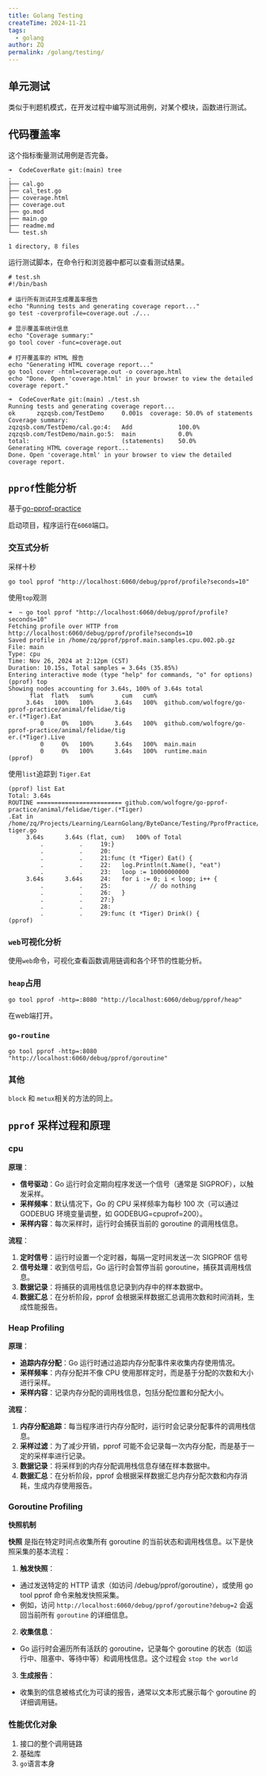 ```yaml
---
title: Golang Testing
createTime: 2024-11-21
tags:
  - golang
author: ZQ
permalink: /golang/testing/
---
```


## 单元测试

类似于判题机模式，在开发过程中编写测试用例，对某个模块，函数进行测试。

## 代码覆盖率

这个指标衡量测试用例是否完备。

```shell
➜  CodeCoverRate git:(main) tree           
.
├── cal.go
├── cal_test.go
├── coverage.html
├── coverage.out
├── go.mod
├── main.go
├── readme.md
└── test.sh

1 directory, 8 files
```

运行测试脚本，在命令行和浏览器中都可以查看测试结果。

```shell
# test.sh
#!/bin/bash

# 运行所有测试并生成覆盖率报告
echo "Running tests and generating coverage report..."
go test -coverprofile=coverage.out ./...

# 显示覆盖率统计信息
echo "Coverage summary:"
go tool cover -func=coverage.out

# 打开覆盖率的 HTML 报告
echo "Generating HTML coverage report..."
go tool cover -html=coverage.out -o coverage.html
echo "Done. Open 'coverage.html' in your browser to view the detailed coverage report."
```

```shell
➜  CodeCoverRate git:(main) ./test.sh 
Running tests and generating coverage report...
ok      zqzqsb.com/TestDemo     0.001s  coverage: 50.0% of statements
Coverage summary:
zqzqsb.com/TestDemo/cal.go:4:   Add             100.0%
zqzqsb.com/TestDemo/main.go:5:  main            0.0%
total:                          (statements)    50.0%
Generating HTML coverage report...
Done. Open 'coverage.html' in your browser to view the detailed coverage report.
```

## `pprof`性能分析

基于[go-pprof-practice](https://github.com/wolfogre/go-pprof-practice)

启动项目，程序运行在`6060`端口。

### 交互式分析

采样十秒

`go tool pprof "http://localhost:6060/debug/pprof/profile?seconds=10"`

使用`top`观测

```shell
➜  ~ go tool pprof "http://localhost:6060/debug/pprof/profile?seconds=10"
Fetching profile over HTTP from http://localhost:6060/debug/pprof/profile?seconds=10
Saved profile in /home/zq/pprof/pprof.main.samples.cpu.002.pb.gz
File: main
Type: cpu
Time: Nov 26, 2024 at 2:12pm (CST)
Duration: 10.15s, Total samples = 3.64s (35.85%)
Entering interactive mode (type "help" for commands, "o" for options)
(pprof) top
Showing nodes accounting for 3.64s, 100% of 3.64s total
      flat  flat%   sum%        cum   cum%
     3.64s   100%   100%      3.64s   100%  github.com/wolfogre/go-pprof-practice/animal/felidae/tig
er.(*Tiger).Eat
         0     0%   100%      3.64s   100%  github.com/wolfogre/go-pprof-practice/animal/felidae/tig
er.(*Tiger).Live
         0     0%   100%      3.64s   100%  main.main
         0     0%   100%      3.64s   100%  runtime.main
(pprof)
```

使用`list`追踪到 `Tiger.Eat`

```shell
(pprof) list Eat
Total: 3.64s
ROUTINE ======================== github.com/wolfogre/go-pprof-practice/animal/felidae/tiger.(*Tiger)
.Eat in /home/zq/Projects/Learning/LearnGolang/ByteDance/Testing/PprofPractice/animal/felidae/tiger/
tiger.go
     3.64s      3.64s (flat, cum)   100% of Total
         .          .     19:}
         .          .     20:
         .          .     21:func (t *Tiger) Eat() {
         .          .     22:   log.Println(t.Name(), "eat")
         .          .     23:   loop := 10000000000
     3.64s      3.64s     24:   for i := 0; i < loop; i++ {
         .          .     25:           // do nothing
         .          .     26:   }
         .          .     27:}
         .          .     28:
         .          .     29:func (t *Tiger) Drink() {
(pprof)
```

### `web`可视化分析

使用`web`命令，可视化查看函数调用链调和各个环节的性能分析。

### `heap`占用

 `go tool pprof -http=:8080 "http://localhost:6060/debug/pprof/heap"`

在web端打开。

### `go-routine`

 `go tool pprof -http=:8080 "http://localhost:6060/debug/pprof/goroutine"`


### 其他

`block` 和 `metux`相关的方法的同上。

## `pprof` 采样过程和原理

### cpu

**原理**：

 + **信号驱动**：Go 运行时会定期向程序发送一个信号（通常是 SIGPROF），以触发采样。
 + **采样频率**：默认情况下，Go 的 CPU 采样频率为每秒 100 次（可以通过 GODEBUG 环境变量调整，如 GODEBUG=cpuprof=200）。
 + **采样内容**：每次采样时，运行时会捕获当前的 goroutine 的调用栈信息。
 
**流程**：
1. **定时信号**：运行时设置一个定时器，每隔一定时间发送一次 SIGPROF 信号
2. **信号处理**：收到信号后，Go 运行时会暂停当前 goroutine，捕获其调用栈信息。
3. **数据记录**：将捕获的调用栈信息记录到内存中的样本数据中。
4. **数据汇总**：在分析阶段，pprof 会根据采样数据汇总调用次数和时间消耗，生成性能报告。

### Heap Profiling

**原理**：

+ **追踪内存分配**：Go 运行时通过追踪内存分配事件来收集内存使用情况。
+ **采样频率**：内存分配并不像 CPU 使用那样定时，而是基于分配的次数和大小进行采样。
+ **采样内容**：记录内存分配的调用栈信息，包括分配位置和分配大小。

**流程**：

1. **内存分配追踪**：每当程序进行内存分配时，运行时会记录分配事件的调用栈信息。
2. **采样过滤**：为了减少开销，pprof 可能不会记录每一次内存分配，而是基于一定的采样率进行记录。
3. **数据记录**：将采样到的内存分配调用栈信息存储在样本数据中。
4. **数据汇总**：在分析阶段，pprof 会根据采样数据汇总内存分配次数和内存消耗，生成内存使用报告。

 ### Goroutine Profiling
 
**快照机制**

**快照** 是指在特定时间点收集所有 goroutine 的当前状态和调用栈信息。以下是快照采集的基本流程：

1. **触发快照**：

+ 通过发送特定的 HTTP 请求（如访问 /debug/pprof/goroutine），或使用 go tool pprof 命令来触发快照采集。
+ 例如，访问 `http://localhost:6060/debug/pprof/goroutine?debug=2` 会返回当前所有 `goroutine` 的详细信息。

2. **收集信息**：

+ Go 运行时会遍历所有活跃的 goroutine，记录每个 goroutine 的状态（如运行中、阻塞中、等待中等）和调用栈信息。这个过程会 `stop the world`

3. **生成报告**：

+ 收集到的信息被格式化为可读的报告，通常以文本形式展示每个 goroutine 的详细调用链。

### 性能优化对象

1. 接口的整个调用链路
2. 基础库
3. `go`语言本身






